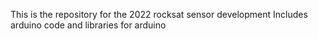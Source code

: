 This is the repository for the 2022 rocksat sensor development
Includes arduino code and libraries for arduino
